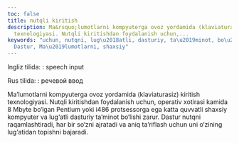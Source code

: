 ```yaml
---
toc: false
title: nutqli kiritish
description: Ma&rsquo;lumotlarni kompyuterga ovoz yordamida (klaviaturasiz) kiritish
  texnologiyasi. Nutqli kiritishdan foydalanish uchun,...
keywords: "uchun, nutqni, lug\u2018atli, dasturiy, ta\u2019minot, bo\u2018lishi, zarur,
  Dastur, Ma\u2019lumotlarni, shaxsiy"
---
```


Ingliz tilida:
:   speech input

Rus tilida:
:   речевой ввод

Ma’lumotlarni kompyuterga ovoz yordamida (klaviaturasiz) kiritish texnologiyasi. Nutqli kiritishdan foydalanish uchun, operativ xotirasi kamida 8 Mbyte bo‘lgan Pentium yoki i486 protsessorga ega katta quvvatli shaxsiy kompyuter va lug‘atli dasturiy ta’minot bo‘lishi zarur. Dastur nutqni raqamlashtiradi, har bir so‘zni ajratadi va aniq ta’riflash uchun uni o‘zining lug‘atidan topishni bajaradi.